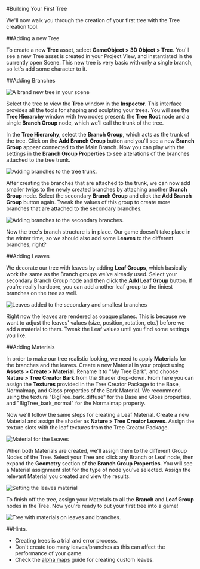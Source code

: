 #Building Your First Tree

We'll now walk you through the creation of your first tree with the Tree creation tool.


##Adding a new Tree


To create a new __Tree__ asset, select __GameObject &gt; 3D Object &gt; Tree__. You'll see a new Tree asset is created in your Project View, and instantiated in the currently open Scene. This new tree is very basic with only a single branch, so let's add some character to it.


##Adding Branches

![A brand new tree in your scene](../uploads/Main/TreeCreator-BasicBranch.png) 

Select the tree to view the __Tree__ window in the __Inspector__. This interface provides all the tools for shaping and sculpting your trees. You will see the __Tree Hierarchy__ window with two nodes present: the __Tree Root__ node and a single __Branch Group__ node, which we'll call the trunk of the tree.

In the __Tree Hierarchy__, select the __Branch Group__, which acts as the trunk of the tree. Click on the __Add Branch Group__ button and you'll see a new __Branch Group__ appear connected to the Main Branch. Now you can play with the settings in the __Branch Group Properties__ to see alterations of the branches attached to the tree trunk.


![Adding branches to the tree trunk.](../uploads/Main/TreeCreator-AddingBranches1.png) 

After creating the branches that are attached to the trunk, we can now add smaller twigs to the newly created branches by attaching another __Branch Group__ node. Select the secondary __Branch Group__ and click the __Add Branch Group__ button again. Tweak the values of this group to create more branches that are attached to the secondary branches.


![Adding branches to the secondary branches.](../uploads/Main/TreeCreator-AddingBranches2.png) 

Now the tree's branch structure is in place. Our game doesn't take place in the winter time, so we should also add some __Leaves__ to the different branches, right?


##Adding Leaves

We decorate our tree with leaves by adding __Leaf Groups__, which basically work the same as the Branch groups we've already used. Select your secondary Branch Group node and then click the __Add Leaf Group__ button. If you're really hardcore, you can add another leaf group to the tiniest branches on the tree as well.

![Leaves added to the secondary and smallest branches](../uploads/Main/TreeCreator-AddingLeaves.png) 

Right now the leaves are rendered as opaque planes. This is because we want to adjust the leaves' values (size, position, rotation, etc.) before we add a material to them. Tweak the Leaf values until you find some settings you like.


##Adding Materials

In order to make our tree realistic looking, we need to apply __Materials__ for the branches and the leaves. Create a new Material in your project using __Assets &gt; Create &gt; Material__. Rename it to "My Tree Bark", and choose __Nature &gt; Tree Creator Bark__ from the Shader drop-down. From here you can assign the __Textures__ provided in the Tree Creator Package to the Base, Normalmap, and Gloss properties of the Bark Material. We recommend using the texture "BigTree\_bark\_diffuse" for the Base and Gloss properties, and "BigTree\_bark\_normal" for the Normalmap property.

Now we'll follow the same steps for creating a Leaf Material. Create a new Material and assign the shader as __Nature &gt; Tree Creator Leaves__. Assign the texture slots with the leaf textures from the Tree Creator Package.


![Material for the Leaves](../uploads/Main/TreeCreator-LeavesMaterial.png) 

When both Materials are created, we'll assign them to the different Group Nodes of the Tree. Select your Tree and click any Branch or Leaf node, then expand the __Geometry__ section of the __Branch Group Properties__. You will see a Material assignment slot for the type of node you've selected. Assign the relevant Material you created and view the results.


![Setting the leaves material](../uploads/Main/TreeCreator-AddingMaterialToLeaves.png) 

To finish off the tree, assign your Materials to all the __Branch__ and __Leaf Group__ nodes in the Tree. Now you're ready to put your first tree into a game!


![Tree with materials on leaves and branches.](../uploads/Main/TreeCreator-FinalTree.png) 


##Hints.

* Creating trees is a trial and error process.
* Don't create too many leaves/branches as this can affect the performance of your game.
* Check the [alpha maps](HOWTO-alphamaps) guide for creating custom leaves.
